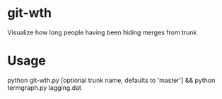 # git-wth
Visualize how long people having been hiding merges from trunk

# Usage
python git-wth.py [optional trunk name, defaults to 'master'] && python termgraph.py lagging.dat
